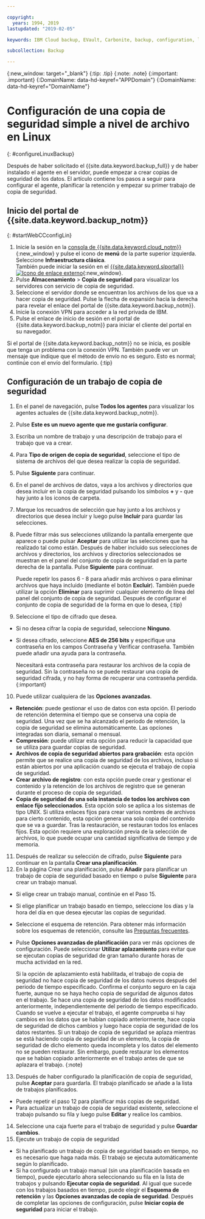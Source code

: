 ```yaml
---

copyright:
  years: 1994, 2019
lastupdated: "2019-02-05"

keywords: IBM Cloud backup, EVault, Carbonite, backup, configuration, linux

subcollection: Backup

---
```

{:new_window: target="_blank"}
{:tip: .tip}
{:note: .note}
{:important: .important}
{:DomainName: data-hd-keyref="APPDomain"}
{:DomainName: data-hd-keyref="DomainName"}

# Configuración de una copia de seguridad simple a nivel de archivo en Linux
{: #configureLinuxBackup}

Después de haber solicitado el {{site.data.keyword.backup_full}} y de haber instalado el agente en el servidor, puede empezar a crear copias de seguridad de los datos. El artículo contiene los pasos a seguir para configurar el agente, planificar la retención y empezar su primer trabajo de copia de seguridad.

## Inicio del portal de {{site.data.keyword.backup_notm}}
{: #startWebCCconfigLin}

1. Inicie la sesión en la [consola de {{site.data.keyword.cloud_notm}}](https://{DomainName}){:new_window} y pulse el icono de **menú** de la parte superior izquierda. Seleccione **Infraestructura clásica**. <br>
   También puede iniciar la sesión en el [{{site.data.keyword.slportal}} ![Icono de enlace externo](../../icons/launch-glyph.svg "Icono de enlace externo")](https://control.softlayer.com/){:new_window}.
2. Pulse **Almacenamiento** > **Copia de seguridad** para visualizar los servidores con servicio de copia de seguridad.
2. Seleccione el servidor donde se encuentran los archivos de los que va a hacer copia de seguridad. Pulse la flecha de expansión hacia la derecha para revelar el enlace del portal de {{site.data.keyword.backup_notm}}.
3. Inicie la conexión VPN para acceder a la red privada de IBM.
4. Pulse el enlace de inicio de sesión en el portal de {{site.data.keyword.backup_notm}} para iniciar el cliente del portal en su navegador.<br/>

  Si el portal de {{site.data.keyword.backup_notm}} no se inicia, es posible que tenga un problema con la conexión VPN. También puede ver un mensaje que indique que el método de envío no es seguro. Esto es normal; continúe con el envío del formulario.
  {:tip}

## Configuración de un trabajo de copia de seguridad

1. En el panel de navegación, pulse **Todos los agentes** para visualizar los agentes actuales de {{site.data.keyword.backup_notm}}.
2. Pulse **Este es un nuevo agente que me gustaría configurar**.
3. Escriba un nombre de trabajo y una descripción de trabajo para el trabajo que va a crear.
4. Para **Tipo de origen de copia de seguridad**, seleccione el tipo de sistema de archivos del que desea realizar la copia de seguridad.
5. Pulse **Siguiente** para continuar.
6. En el panel de archivos de datos, vaya a los archivos y directorios que desea incluir en la copia de seguridad pulsando los símbolos **+** y **-** que hay junto a los iconos de carpeta.
7. Marque los recuadros de selección que hay junto a los archivos y directorios que desea incluir y luego pulse **Incluir** para guardar las selecciones.
8. Puede filtrar más sus selecciones utilizando la pantalla emergente que aparece o puede pulsar **Aceptar** para utilizar las selecciones que ha realizado tal como están. Después de haber incluido sus selecciones de archivos y directorios, los archivos y directorios seleccionados se muestran en el panel del conjunto de copia de seguridad en la parte derecha de la pantalla. Pulse **Siguiente** para continuar.

   Puede repetir los pasos 6 - 8 para añadir más archivos o para eliminar archivos que haya incluido (mediante el botón **Excluir**). También puede utilizar la opción **Eliminar** para suprimir cualquier elemento de línea del panel del conjunto de copia de seguridad. Después de configurar el conjunto de copia de seguridad de la forma en que lo desea,
   {:tip}
9. Seleccione el tipo de cifrado que desea.
  - Si no desea cifrar la copia de seguridad, seleccione **Ninguno**.
  - Si desea cifrado, seleccione **AES de 256 bits** y especifique una contraseña en los campos Contraseña y Verificar contraseña. También puede añadir una ayuda para la contraseña.

    Necesitará esta contraseña para restaurar los archivos de la copia de seguridad. Sin la contraseña no se puede restaurar una copia de seguridad cifrada, y no hay forma de recuperar una contraseña perdida.
    {:important}
10. Puede utilizar cualquiera de las **Opciones avanzadas**.
  - **Retención**: puede gestionar el uso de datos con esta opción. El periodo de retención determina el tiempo que se conserva una copia de seguridad. Una vez que se ha alcanzado el periodo de retención, la copia de seguridad se elimina automáticamente. Las opciones integradas son diaria, semanal o mensual.
  - **Compresión**: puede utilizar esta opción para reducir la capacidad que se utiliza para guardar copias de seguridad.
  - **Archivos de copia de seguridad abiertos para grabación**: esta opción permite que se realice una copia de seguridad de los archivos, incluso si están abiertos por una aplicación cuando se ejecuta el trabajo de copia de seguridad.
  - **Crear archivo de registro**: con esta opción puede crear y gestionar el contenido y la retención de los archivos de registro que se generan durante el proceso de copia de seguridad.
  - **Copia de seguridad de una sola instancia de todos los archivos con enlace fijo seleccionados**. Esta opción solo se aplica a los sistemas de tipo UNIX. Si utiliza enlaces fijos para crear varios nombres de archivos para cierto contenido, esta opción genera una sola copia del contenido que se va a guardar. Tras la restauración, se restauran todos los enlaces fijos. Esta opción requiere una exploración previa de la selección de archivos, lo que puede ocupar una cantidad significativa de tiempo y de memoria.
11. Después de realizar su selección de cifrado, pulse **Siguiente** para continuar en la pantalla **Crear una planificación**.
12. En la página Crear una planificación, pulse **Añadir** para planificar un trabajo de copia de seguridad basado en tiempo o pulse **Siguiente** para crear un trabajo manual.
  - Si elige crear un trabajo manual, continúe en el Paso 15.
  - Si elige planificar un trabajo basado en tiempo, seleccione los días y la hora del día en que desea ejecutar las copias de seguridad.
  - Seleccione el esquema de retención. Para obtener más información sobre los esquemas de retención, consulte las [Preguntas frecuentes](/docs/infrastructure/Backup?topic=Backup-faqs).
  - Pulse **Opciones avanzadas de planificación** para ver más opciones de configuración. Puede seleccionar **Utilizar aplazamiento** para evitar que se ejecutan copias de seguridad de gran tamaño durante horas de mucha actividad en la red.

    Si la opción de aplazamiento está habilitada, el trabajo de copia de seguridad no hace copia de seguridad de los datos nuevos después del periodo de tiempo especificado. Confirma el conjunto seguro en la caja fuerte, aunque no se haya hecho copia de seguridad de algunos datos en el trabajo. Se hace una copia de seguridad de los datos modificados anteriormente, independientemente del periodo de tiempo especificado. <br/> Cuando se vuelve a ejecutar el trabajo, el agente comprueba si hay cambios en los datos que se habían copiado anteriormente, hace copia de seguridad de dichos cambios y luego hace copia de seguridad de los datos restantes. Si un trabajo de copia de seguridad se aplaza mientras se está haciendo copia de seguridad de un elemento, la copia de seguridad de dicho elemento queda incompleta y los datos del elemento no se pueden restaurar. Sin embargo, puede restaurar los elementos que se habían copiado anteriormente en el trabajo antes de que se aplazara el trabajo.
    {:note}
13. Después de haber configurado la planificación de copia de seguridad, pulse **Aceptar** para guardarla. El trabajo planificado se añade a la lista de trabajos planificados.
  - Puede repetir el paso 12 para planificar más copias de seguridad.
  - Para actualizar un trabajo de copia de seguridad existente, seleccione el trabajo pulsando su fila y luego pulse **Editar** y realice los cambios.
14. Seleccione una caja fuerte para el trabajo de seguridad y pulse **Guardar cambios**.
15. Ejecute un trabajo de copia de seguridad
  - Si ha planificado un trabajo de copia de seguridad basado en tiempo, no es necesario que haga nada más. El trabajo se ejecuta automáticamente según lo planificado.
  - Si ha configurado un trabajo manual (sin una planificación basada en tiempo), puede ejecutarlo ahora seleccionando su fila en la lista de trabajos y pulsando **Ejecutar copia de seguridad**. Al igual que sucede con los trabajos basados en tiempo, puede elegir el **Esquema de retención** y las **Opciones avanzadas de copia de seguridad**. Después de completar las opciones de configuración, pulse **Iniciar copia de seguridad** para iniciar el trabajo.
